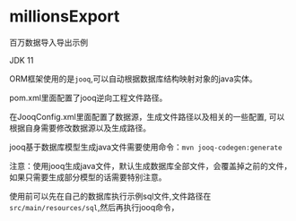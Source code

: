 # millionsExport
百万数据导入导出示例

JDK 11

ORM框架使用的是`jooq`,可以自动根据数据库结构映射对象的java实体。

pom.xml里面配置了jooq逆向工程文件路径。

在JooqConfig.xml里面配置了数据源，生成文件路径以及相关的一些配置, 可以根据自身需要修改数据源以及生成路径。

jooq基于数据库模型生成java文件需要使用命令：`mvn jooq-codegen:generate`

注意：使用jooq生成java文件，默认生成数据库全部文件，会覆盖掉之前的文件，如果只需要生成部分模型的话需要特别注意。

使用前可以先在自己的数据库执行示例sql文件,文件路径在`src/main/resources/sql`,然后再执行jooq命令，





